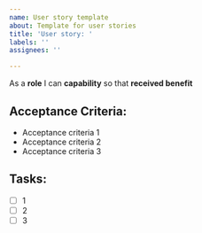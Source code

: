 ```yaml
---
name: User story template
about: Template for user stories
title: 'User story: '
labels: ''
assignees: ''

---
```


As a **role** I can **capability** so that **received benefit**

## Acceptance Criteria:

- Acceptance criteria 1
- Acceptance criteria 2
- Acceptance criteria 3

## Tasks:

- [ ] 1
- [ ] 2
- [ ] 3
